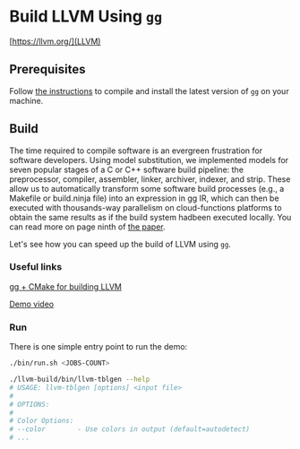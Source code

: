 # Build LLVM Using `gg`

[https://llvm.org/](LLVM)

## Prerequisites

Follow [the instructions](https://github.com/StanfordSNR/gg/blob/master/README.md#build-directions) to compile and install the latest version of `gg` on your machine.

## Build

The time required to compile software is an evergreen frustration for software developers. Using model substitution, we implemented models for seven popular stages of a C or C++ software build pipeline: the preprocessor, compiler, assembler, linker, archiver, indexer, and strip. These allow us to automatically transform some software build processes (e.g., a Makefile or build.ninja file) into an expression in gg IR, which can then be executed with thousands-way parallelism on cloud-functions platforms to obtain the same results as if the build system hadbeen executed locally. You can read more on page ninth of [the paper](https://www.usenix.org/system/files/atc19-fouladi.pdf).

Let's see how you can speed up the build of LLVM using `gg`.

### Useful links

[gg + CMake for building LLVM](https://github.com/StanfordSNR/gg/issues/22)

[Demo video](https://asciinema.org/a/262982)

### Run

There is one simple entry point to run the demo:

```sh
./bin/run.sh <JOBS-COUNT>

./llvm-build/bin/llvm-tblgen --help
# USAGE: llvm-tblgen [options] <input file>
#
# OPTIONS:
#
# Color Options:
# --color        - Use colors in output (default=autodetect)
# ...
```
